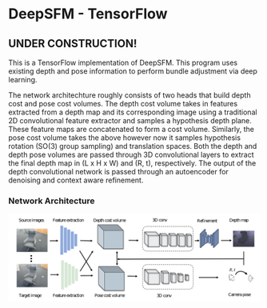 # DeepSFM - TensorFlow

## UNDER CONSTRUCTION!

This is a TensorFlow implementation of DeepSFM. This program uses existing depth and pose information to perform bundle adjustment via deep learning.

The network architechture roughly consists of two heads that build depth cost and pose cost volumes. The depth cost volume takes in features extracted from a depth map and its corresponding image using a traditional 2D convolutional feature extractor and samples a hypothesis depth plane. These feature maps are concatenated to form a cost volume. Similarly, the pose cost volume takes the above however now it samples hypothesis rotation (SO(3) group sampling) and translation spaces. Both the depth and depth pose volumes are passed through 3D convolutional layers to extract the final depth map in (L x H x W) and (R, t), respectively. The output of the depth convolutional network is passed through an autoencoder for denoising and context aware refinement.

### Network Architecture

![network architecture](https://github.com/patel-nisarg/DeepSFM-TensorFlow/blob/main/imgs/deepsfm_architecture.png)

